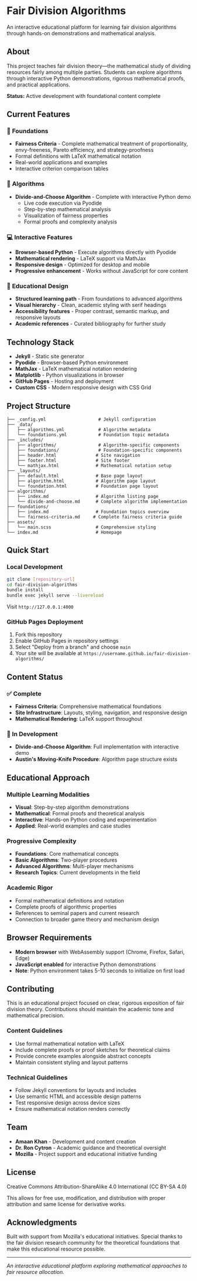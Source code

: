 # Fair Division Algorithms

An interactive educational platform for learning fair division algorithms through hands-on demonstrations and mathematical analysis.

## About

This project teaches fair division theory—the mathematical study of dividing resources fairly among multiple parties. Students can explore algorithms through interactive Python demonstrations, rigorous mathematical proofs, and practical applications.

**Status:** Active development with foundational content complete

## Current Features

### 🎯 **Foundations**
- **Fairness Criteria** - Complete mathematical treatment of proportionality, envy-freeness, Pareto efficiency, and strategy-proofness
- Formal definitions with LaTeX mathematical notation
- Real-world applications and examples
- Interactive criterion comparison tables

### 🔬 **Algorithms**
- **Divide-and-Choose Algorithm** - Complete with interactive Python demo
  - Live code execution via Pyodide
  - Step-by-step mathematical analysis
  - Visualization of fairness properties
  - Formal proofs and complexity analysis

### 💻 **Interactive Features**
- **Browser-based Python** - Execute algorithms directly with Pyodide
- **Mathematical rendering** - LaTeX support via MathJax
- **Responsive design** - Optimized for desktop and mobile
- **Progressive enhancement** - Works without JavaScript for core content

### 🎨 **Educational Design**
- **Structured learning path** - From foundations to advanced algorithms
- **Visual hierarchy** - Clean, academic styling with serif headings
- **Accessibility features** - Proper contrast, semantic markup, and responsive layouts
- **Academic references** - Curated bibliography for further study

## Technology Stack

- **Jekyll** - Static site generator
- **Pyodide** - Browser-based Python environment
- **MathJax** - LaTeX mathematical notation rendering
- **Matplotlib** - Python visualizations in browser
- **GitHub Pages** - Hosting and deployment
- **Custom CSS** - Modern responsive design with CSS Grid

## Project Structure

```
├── _config.yml                    # Jekyll configuration
├── _data/
│   ├── algorithms.yml             # Algorithm metadata
│   └── foundations.yml            # Foundation topic metadata
├── _includes/
│   ├── algorithms/                # Algorithm-specific components
│   ├── foundations/               # Foundation-specific components
│   ├── header.html               # Site navigation
│   ├── footer.html               # Site footer
│   └── mathjax.html              # Mathematical notation setup
├── _layouts/
│   ├── default.html              # Base page layout
│   ├── algorithm.html            # Algorithm page layout
│   └── foundation.html           # Foundation page layout
├── algorithms/
│   ├── index.md                  # Algorithm listing page
│   └── divide-and-choose.md      # Complete algorithm implementation
├── foundations/
│   ├── index.md                  # Foundation topics overview
│   └── fairness-criteria.md     # Complete fairness criteria guide
├── assets/
│   └── main.scss                 # Comprehensive styling
└── index.md                      # Homepage
```

## Quick Start

### Local Development
```bash
git clone [repository-url]
cd fair-division-algorithms
bundle install
bundle exec jekyll serve --livereload
```
Visit `http://127.0.0.1:4000`

### GitHub Pages Deployment
1. Fork this repository
2. Enable GitHub Pages in repository settings
3. Select "Deploy from a branch" and choose `main`
4. Your site will be available at `https://username.github.io/fair-division-algorithms/`

## Content Status

### ✅ Complete
- **Fairness Criteria**: Comprehensive mathematical foundations
- **Site Infrastructure**: Layouts, styling, navigation, and responsive design
- **Mathematical Rendering**: LaTeX support throughout

### 🚧 In Development
- **Divide-and-Choose Algorithm**: Full implementation with interactive demo
- **Austin's Moving-Knife Procedure**: Algorithm page structure exists

## Educational Approach

### **Multiple Learning Modalities**
- **Visual**: Step-by-step algorithm demonstrations
- **Mathematical**: Formal proofs and theoretical analysis
- **Interactive**: Hands-on Python coding and experimentation
- **Applied**: Real-world examples and case studies

### **Progressive Complexity**
- **Foundations**: Core mathematical concepts
- **Basic Algorithms**: Two-player procedures
- **Advanced Algorithms**: Multi-player mechanisms
- **Research Topics**: Current developments in the field

### **Academic Rigor**
- Formal mathematical definitions and notation
- Complete proofs of algorithmic properties
- References to seminal papers and current research
- Connection to broader game theory and mechanism design

## Browser Requirements

- **Modern browser** with WebAssembly support (Chrome, Firefox, Safari, Edge)
- **JavaScript enabled** for interactive Python demonstrations
- **Note**: Python environment takes 5-10 seconds to initialize on first load

## Contributing

This is an educational project focused on clear, rigorous exposition of fair division theory. Contributions should maintain the academic tone and mathematical precision.

### Content Guidelines
- Use formal mathematical notation with LaTeX
- Include complete proofs or proof sketches for theoretical claims
- Provide concrete examples alongside abstract concepts
- Maintain consistent styling and layout patterns

### Technical Guidelines
- Follow Jekyll conventions for layouts and includes
- Use semantic HTML and accessible design patterns
- Test responsive design across device sizes
- Ensure mathematical notation renders correctly

## Team

- **Amaan Khan** - Development and content creation
- **Dr. Ron Cytron** - Academic guidance and theoretical oversight
- **Mozilla** - Project support and educational initiative funding

## License

Creative Commons Attribution-ShareAlike 4.0 International (CC BY-SA 4.0)

This allows for free use, modification, and distribution with proper attribution and same license for derivative works.

## Acknowledgments

Built with support from Mozilla's educational initiatives. Special thanks to the fair division research community for the theoretical foundations that make this educational resource possible.

---

*An interactive educational platform exploring mathematical approaches to fair resource allocation.*
